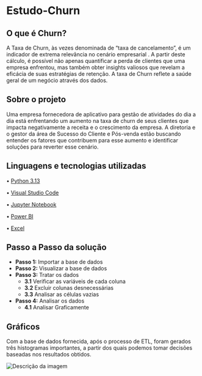 # Estudo-Churn

## O que é Churn?

A Taxa de Churn, às vezes denominada de “taxa de cancelamento”, é um indicador de extrema relevância no cenário empresarial . A partir deste cálculo, é possível não apenas quantificar a perda de clientes que uma empresa enfrentou, mas também obter insights valiosos que revelam a eficácia de suas estratégias de retenção.
A taxa de Churn reflete a saúde geral de um negócio através dos dados.

## Sobre o projeto
Uma empresa fornecedora de aplicativo para gestão de atividades do dia a dia está enfrentando um aumento na taxa de churn de seus clientes que impacta negativamente a receita e o crescimento da empresa. A diretoria e o gestor da área de Sucesso do Cliente e Pós-venda estão buscando entender os fatores que contribuem para esse aumento e identificar soluções para reverter esse cenário.

## Linguagens e tecnologias utilizadas
 • [Python 3.13](https://www.python.org/)

 • [Visual Studio Code](https://code.visualstudio.com/download)

 • [Jupyter Notebook](https://jupyter.org/)

 • [Power BI](https://www.microsoft.com/pt-br/power-platform/products/power-bi)

 • [Excel](https://www.microsoft.com/pt-br/microsoft-365/excel)

## Passo a Passo da solução

- **Passo 1:** Importar a base de dados  
- **Passo 2:** Visualizar a base de dados  
- **Passo 3:** Tratar os dados  
   - **3.1** Verificar as variáveis de cada coluna  
   - **3.2** Excluir colunas desnecessárias  
   - **3.3** Analisar as células vazias  
- **Passo 4:** Analisar os dados  
   - **4.1** Analisar Graficamente  

## Gráficos

Com a base de dados fornecida, após o processo de ETL, foram gerados três histogramas importantes, a partir dos quais podemos tomar decisões baseadas nos resultados obtidos.

![Descrição da imagem]([https://github.com/Pedro-HenriqueWO/Estudo-Churn/blob/master/Captura%20de%20tela%202024-12-17%20172027.png])

